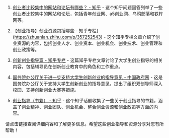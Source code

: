 1. [创业者比较集中的网站和论坛有哪些？ - 知乎](https://www.zhihu.com/question/20079352) - 这个知乎问题回答列举了一些创业者比较集中的网站和论坛，包括青年创业网、a5创业网、乌鸦部落和铁杵网等。

2. 【创业指导】创业资源包括哪些 - 知乎专栏](https://zhuanlan.zhihu.com/p/357252543) - 这个知乎专栏文章介绍了创业资源的内容，包括创业人才、创业资本、创业机会、创业技术、创业管理和创业政策等。

3. [创新创业指导篇 - 知乎专栏](https://zhuanlan.zhihu.com/p/373380280) - 这篇知乎专栏文章讨论了大学生创业指导的相关内容，包括辅导员在创新创业教育中的角色和工作重点。

4. [国务院办公厅关于进一步支持大学生创新创业的指导意见 - 中国政府网](https://www.gov.cn/zhengce/content/2021-10/12/content_5642037.htm) - 这是国务院办公厅关于支持大学生创新创业的指导意见，提出了组织双创导师深入校园、支持创新创业大赛等措施。

5. [创业指导（书籍） - 知乎](https://www.zhihu.com/topic/21214991) - 这个知乎话题收集了一些关于创业指导的书籍，涵盖了创业精神、创业团队、创业机会、整合创业资源和创业政策等方面的内容。

请点击链接查阅详细内容和了解更多信息。希望这些创业指导和资源分享对您有所帮助！
